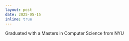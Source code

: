 ```yaml
---
layout: post
date: 2025-05-15
inline: true
---
```


Graduated with a Masters in Computer Science from NYU

